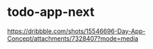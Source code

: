 # todo-app-next


https://dribbble.com/shots/15546696-Day-App-Concept/attachments/7328407?mode=media